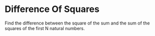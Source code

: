 # Difference Of Squares

Find the difference between the square of the sum and the sum of the squares of the first N natural numbers.

